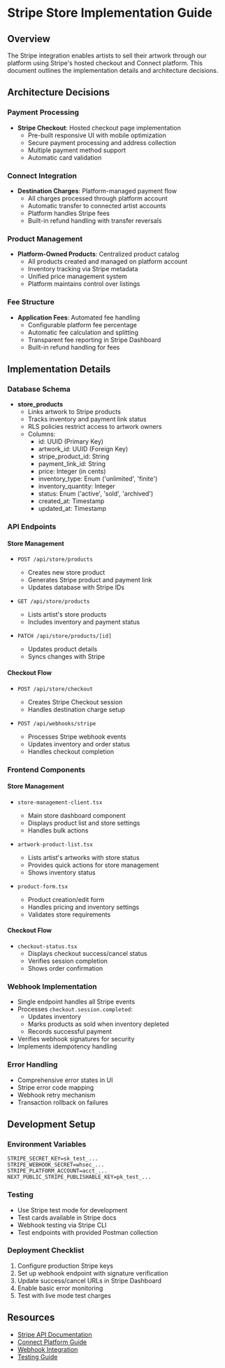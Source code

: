 # Stripe Store Implementation Guide

## Overview
The Stripe integration enables artists to sell their artwork through our platform using Stripe's hosted checkout and Connect platform. This document outlines the implementation details and architecture decisions.

## Architecture Decisions

### Payment Processing
- **Stripe Checkout**: Hosted checkout page implementation
  - Pre-built responsive UI with mobile optimization
  - Secure payment processing and address collection
  - Multiple payment method support
  - Automatic card validation

### Connect Integration
- **Destination Charges**: Platform-managed payment flow
  - All charges processed through platform account
  - Automatic transfer to connected artist accounts
  - Platform handles Stripe fees
  - Built-in refund handling with transfer reversals

### Product Management
- **Platform-Owned Products**: Centralized product catalog
  - All products created and managed on platform account
  - Inventory tracking via Stripe metadata
  - Unified price management system
  - Platform maintains control over listings

### Fee Structure
- **Application Fees**: Automated fee handling
  - Configurable platform fee percentage
  - Automatic fee calculation and splitting
  - Transparent fee reporting in Stripe Dashboard
  - Built-in refund handling for fees

## Implementation Details

### Database Schema
- **store_products**
  - Links artwork to Stripe products
  - Tracks inventory and payment link status
  - RLS policies restrict access to artwork owners
  - Columns:
    - id: UUID (Primary Key)
    - artwork_id: UUID (Foreign Key)
    - stripe_product_id: String
    - payment_link_id: String
    - price: Integer (in cents)
    - inventory_type: Enum ('unlimited', 'finite')
    - inventory_quantity: Integer
    - status: Enum ('active', 'sold', 'archived')
    - created_at: Timestamp
    - updated_at: Timestamp

### API Endpoints

#### Store Management
- `POST /api/store/products`
  - Creates new store product
  - Generates Stripe product and payment link
  - Updates database with Stripe IDs
  
- `GET /api/store/products`
  - Lists artist's store products
  - Includes inventory and payment status
  
- `PATCH /api/store/products/[id]`
  - Updates product details
  - Syncs changes with Stripe

#### Checkout Flow
- `POST /api/store/checkout`
  - Creates Stripe Checkout session
  - Handles destination charge setup
  
- `POST /api/webhooks/stripe`
  - Processes Stripe webhook events
  - Updates inventory and order status
  - Handles checkout completion

### Frontend Components

#### Store Management
- `store-management-client.tsx`
  - Main store dashboard component
  - Displays product list and store settings
  - Handles bulk actions

- `artwork-product-list.tsx`
  - Lists artist's artworks with store status
  - Provides quick actions for store management
  - Shows inventory status

- `product-form.tsx`
  - Product creation/edit form
  - Handles pricing and inventory settings
  - Validates store requirements

#### Checkout Flow
- `checkout-status.tsx`
  - Displays checkout success/cancel status
  - Verifies session completion
  - Shows order confirmation

### Webhook Implementation
- Single endpoint handles all Stripe events
- Processes `checkout.session.completed`:
  - Updates inventory
  - Marks products as sold when inventory depleted
  - Records successful payment
- Verifies webhook signatures for security
- Implements idempotency handling

### Error Handling
- Comprehensive error states in UI
- Stripe error code mapping
- Webhook retry mechanism
- Transaction rollback on failures

## Development Setup

### Environment Variables
```
STRIPE_SECRET_KEY=sk_test_...
STRIPE_WEBHOOK_SECRET=whsec_...
STRIPE_PLATFORM_ACCOUNT=acct_...
NEXT_PUBLIC_STRIPE_PUBLISHABLE_KEY=pk_test_...
```

### Testing
- Use Stripe test mode for development
- Test cards available in Stripe docs
- Webhook testing via Stripe CLI
- Test endpoints with provided Postman collection

### Deployment Checklist
1. Configure production Stripe keys
2. Set up webhook endpoint with signature verification
3. Update success/cancel URLs in Stripe Dashboard
4. Enable basic error monitoring
5. Test with live mode test charges

## Resources
- [Stripe API Documentation](https://stripe.com/docs/api)
- [Connect Platform Guide](https://stripe.com/docs/connect)
- [Webhook Integration](https://stripe.com/docs/webhooks)
- [Testing Guide](https://stripe.com/docs/testing)